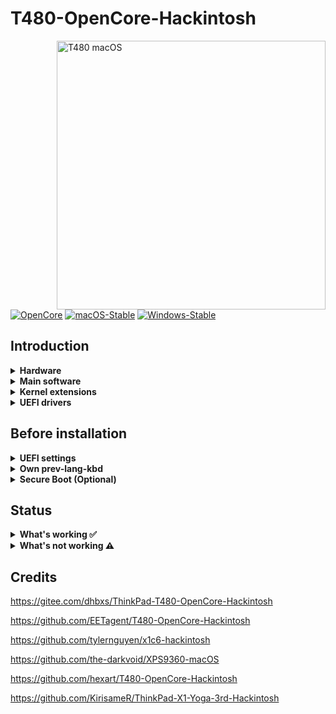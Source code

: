 # T480-OpenCore-Hackintosh

<img align="right" src="https://github.com/EETagent/T480-OpenCore-Hackintosh/raw/master/Other/README_Resources/ThinkPad.gif" alt="T480 macOS" width="430">

[![OpenCore](https://img.shields.io/badge/OpenCore-0.8.0-lightblue.svg)](https://github.com/acidanthera/OpenCorePkg)
[![macOS-Stable](https://img.shields.io/badge/macOS-12.4-purple.svg)](https://www.apple.com/macos/monterey/)
[![Windows-Stable](https://img.shields.io/badge/Windows-11-blue.svg)](https://www.microsoft.com/en-us/windows)

## Introduction

<details>
<summary><strong>Hardware</strong></summary>
<br>


[![UEFI](https://img.shields.io/badge/UEFI-N24ET61W-lightgrey)](https://pcsupport.lenovo.com/us/en/products/laptops-and-netbooks/thinkpad-t-series-laptops/thinkpad-t480-type-20l5-20l6/downloads/ds502355)

| Category  | Component                         | Note                                                         |
| --------- | --------------------------------- | ------------------------------------------------------------ |
| CPU       | Intel Core i7-8550U               | 20L50000MC                                                   |
| GPU       | Intel UHD 620                     |                                                              |
| SSD       | Western Digital 970 SN750 500GB   | Replaced cursed PM 981 which stil doesn't work reliably      |
| Memory    | 8+16GB DDR4 2400Mhz               |                                                              |
| Battery   | Dual battery                      |                                                              |
| Camera    | 720p Camera                       |                                                              |
| Wifi & BT | BCM1820A                          |                                                              |
| Input     | PS2 Keyboard & Synaptics TrackPad | [YogaSMC](https://github.com/zhen-zen/YogaSMC) for media keys like microphone switch, etc. PrtSc is mapped as F13. |

</details>  

<details>

<summary><strong>Main software</strong></summary>
<br>

| Component      | Version       |
| -------------- | ------------- |
| macOS Monterey | 12.4 (21F79) |
| Windows 11     | 21H2          |
| OpenCore       | v0.8.0        |

</details>

<details>

<summary><strong>Kernel extensions</strong></summary>
<br>

| Kext                  | Version        |
| :-------------------- | -------------- |
| itlwm.                | 2.2.0          |
| AppleALC              | 1.7.1          |
| BrightnessKeys        | 1.0.2          |
| CPUFriend             | 1.2.5          |
| HibernationFixup      | 1.4.5          |
| BlueToolFixup         | 2.6.1          |
| IntelMausi            | 1.0.8          |
| Lilu                  | 1.6.0          |
| NoTouchID             | 1.0.4          |
| RTCMemoryFixup        | 1.0.8          |
| VirtualSMC            | 1.2.9          |
| VoltageShift          | Disabled, 1.22 |
| VoodooPS2Controller   | 2.2.8          |
| VoodooRMI             | 1.3.4          |
| VoodooSMBus           | 3.0            |
| WhateverGreen         | 1.5.8          |
| YogaSMC               | 1.5.1          |

</details>

<details>

<summary><strong>UEFI drivers</strong></summary>
<br>

|     Driver      | Version           |
| :-------------: | ----------------- |
|  AudioDxe.efi   | OpenCorePkg 0.8.0 |
|   HfsPlus.efi   | OcBinaryData      |
| OpenCanopy.efi  | OpenCorePkg 0.8.0 |
| OpenRuntime.efi | OpenCorePkg 0.8.0 |

</details>

## Before installation

<details>  

<summary><strong>UEFI settings</strong></summary>
<br>

**Security**

- `Security Chip` **Disabled**
- `Memory Protection -> Execution Prevention` **Enabled**
- `Virtualization -> Intel Virtualization Technology` **Enabled**
- `Virtualization -> Intel VT-d Feature` **Enabled**
- `Anti-Theft -> Computrace -> Current Setting` **Disabled**
- `Secure Boot -> Secure Boot` **Disabled**
- `Intel SGX -> Intel SGX Control` **Disabled**
- `Device Guard` **Disabled**

**Startup**

- `UEFI/Legacy Boot` **UEFI Only**
- `CSM Support` **No**

**Thunderbolt**

- `Thunderbolt BIOS Assist Mode` **Disabled**
- `Wake by Thunderbolt(TM) 3` **Disabled**
- `Security Level` **User Authorization**
- `Support in Pre Boot Environment -> Thunderbolt(TM) device` **Enabled**

</details>  

<details>

<summary><strong>Own prev-lang-kbd</strong></summary>
<br>

Either add as a string or as a data ( HEX data [(ProperTree)](https://github.com/corpnewt/ProperTree) )

Format is lang-COUNTRY:keyboard

- 🇨🇳 | [252] en - ABC --> zh-Hans:252 --> 7A682D48 616E733A 323532
- 🇺🇸 | [0] en_US - U.S --> en-US:0 --> 656e2d55 533a30

etc.

[AppleKeyboardLayouts.txt](https://github.com/acidanthera/OpenCorePkg/blob/master/Utilities/AppleKeyboardLayouts/AppleKeyboardLayouts.txt)

</details>

<details>

<summary><strong>Secure Boot (Optional)</strong></summary>
<br>

1. Set Secure Boot to Setup Mode. Secure Boot should be reported as off by UEFI main tab
2. Create FAT32 formatted USB
3. Create EFI folder in the root of the newly formatted flash drive and move there content of SecureBoot/KeyTool
4. Boot flash drive via F12 boot menu
5. Choose **Edit keys**

<img src="https://github.com/EETagent/T480-OpenCore-Hackintosh/raw/master/Other/README_Resources/SecureBoot/MainMenu.png" alt="Main menu">

6. Start by **replacing** Signature Database. Select .auth file

<img src="https://github.com/EETagent/T480-OpenCore-Hackintosh/raw/master/Other/README_Resources/SecureBoot/ManipulateKey.png" alt="Select key to manipulate with">
<img src="https://github.com/EETagent/T480-OpenCore-Hackintosh/raw/master/Other/README_Resources/SecureBoot/SelectAuth.png" alt="Select .auth file">


7. Do the same for Key Exchange Keys Database (KEK) and Platform Key (PK) **in this order**
8. Exit and shutdown your machine
9. Boot into the UEFI settings and check if Secure Boot is reported as `on`
10. Boot you favorite OS with Secure Boot enabled

[More detailed information here](https://habr.com/en/post/273497)

```diff
! Still quite experimental
```

</details>

## Status

<details>  


<summary><strong>What's working ✅</strong></summary>

- [x] Battery percentage (please note the way both batteries are virtually combined might cause erroneous "service recommended" prompts)
- [x] Bluetooth - Stock Intel
- [x] Boot chime
- [x] Boot menu `OpenCanopy` 
- [x] CPU power management / performance `Now on par with Windows without XTU undervolt.`
- [x] FireVault 2 `No config.plist changes needed` 
- [x] GPU UHD 620 hardware acceleration / performance 
- [x] HDMI `Closed and opened lid. With audio.`
- [x] iMessage, FaceTime, App Store, iTunes Store. **Generate your own SMBIOS**
- [x] Intel I219V Ethernet port
- [x] Keyboard `Volume and brightness hotkeys. Another media keys with YogaSMC.`
- [x] Microphone `With keyboard switch using ThinkPad Assistant or YogaSMC app.`
- [x] Realtek® ALC3287 ("ALC257") Audio
- [x] SD card reader `Fortunately, USB connected.`
- [x] Sidecar wired `Works with 15,2 SMBIOS.`
- [x] Sleep/Wake 
- [x] TouchPad `1-5 fingers swipe works. Emulate force touch using longer and more voluminous touch.`
- [x] TrackPoint  `Works perfectly. Just like on Windows or Linux.`
- [x] USB Ports (including USB 3.1 10 Gbps on the front USB C port `USB Map is different for devices with Windows Hello camera.`
- [x] Web camera
- [x] Wifi - Stock Intel
- [x] DRM `Widevine, validated on Firefox 82. WhateverGreen's DRM is broken on Big Sur and up`
- [x] Windows 11 boot from OC boot menu
- [x] 120hz with a compatible LCD
- [x] Basic Thunderbolt functionality (see Thunderbolt notes below)
- [x] Thunderbolt hotplug
- [x] Thunderbolt wake from sleep
  <details>
    <summary><strong>Thunderbolt Details</strong></summary>
    Thunderbolt on the T480 is setup in an unusual way, devices are exposed to macOS as expresscard pcie devices. hotplug and wake from sleep work.
    Devices I have tested that work: AKiTiO Node + RX 6600, Elgato Thunderbolt 3 Dock (20DAA9902)
    Devices I have tested that do not work: Apple Thunderbolt 3 to Thunderbolt 2 adapter + Apple thunderbolt to ethernet adapter (A1433)
    
    Note that the physical limitations of the T480 mean that only the front most USB C port is Thunderbolt, and it is limited to 2 lanes of pcie.
  </details>

</details>  

<details>  

<summary><strong>What's not working ⚠️</strong></summary>

- [ ] Fingerprint reader  `There is finally after many years working driver for Linux (python-validity), don't expect macOS driver any time soon.`

- [ ] PM 981 `Still unstable. Get any other SSD`

- [ ] Sidecar wireless `If you want to use this feature, buy a compatible Broadcom card!`

</details>  



##  Credits

https://gitee.com/dhbxs/ThinkPad-T480-OpenCore-Hackintosh

https://github.com/EETagent/T480-OpenCore-Hackintosh

https://github.com/tylernguyen/x1c6-hackintosh

https://github.com/the-darkvoid/XPS9360-macOS

https://github.com/hexart/T480-OpenCore-Hackintosh

https://github.com/KirisameR/ThinkPad-X1-Yoga-3rd-Hackintosh
